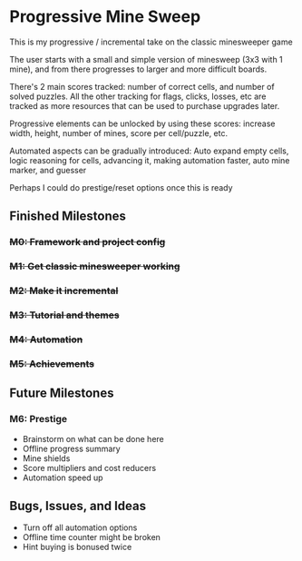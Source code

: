 # Progressive Mine Sweep

This is my progressive / incremental take on the classic minesweeper game

The user starts with a small and simple version of minesweep (3x3 with 1 mine),
and from there progresses to larger and more difficult boards.

There's 2 main scores tracked: number of correct cells, and number of solved
puzzles. All the other tracking for flags, clicks, losses, etc are tracked as
more resources that can be used to purchase upgrades later.

Progressive elements can be unlocked by using these scores: increase width,
height, number of mines, score per cell/puzzle, etc.

Automated aspects can be gradually introduced: Auto expand empty cells, logic
reasoning for cells, advancing it, making automation faster, auto mine marker,
and guesser

Perhaps I could do prestige/reset options once this is ready

## Finished Milestones

### ~~M0: Framework and project config~~

### ~~M1: Get classic minesweeper working~~

### ~~M2: Make it incremental~~

### ~~M3: Tutorial and themes~~

### ~~M4: Automation~~

### ~~M5: Achievements~~

## Future Milestones

### M6: Prestige

- Brainstorm on what can be done here
- Offline progress summary
- Mine shields
- Score multipliers and cost reducers
- Automation speed up

## Bugs, Issues, and Ideas

- Turn off all automation options
- Offline time counter might be broken
- Hint buying is bonused twice
